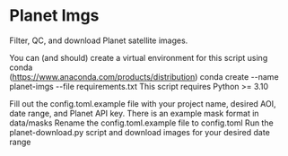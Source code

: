 # Planet Imgs
Filter, QC, and download Planet satellite images.

You can (and should) create a virtual environment for this script using conda  
(https://www.anaconda.com/products/distribution)
conda create --name planet-imgs --file requirements.txt
This script requires Python >= 3.10

Fill out the config.toml.example file with your project name, desired AOI, date range, and Planet API key.
There is an example mask format in data/masks
Rename the config.toml.example file to config.toml
Run the planet-download.py script and download images for your desired date range